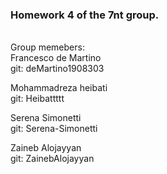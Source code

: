 ### Homework 4 of the 7nt group.
\
Group memebers:\
Francesco de Martino\
git: deMartino1908303

Mohammadreza heibati\
git: Heibattttt

Serena Simonetti\
git: Serena-Simonetti

Zaineb Alojayyan\
git: ZainebAlojayyan
